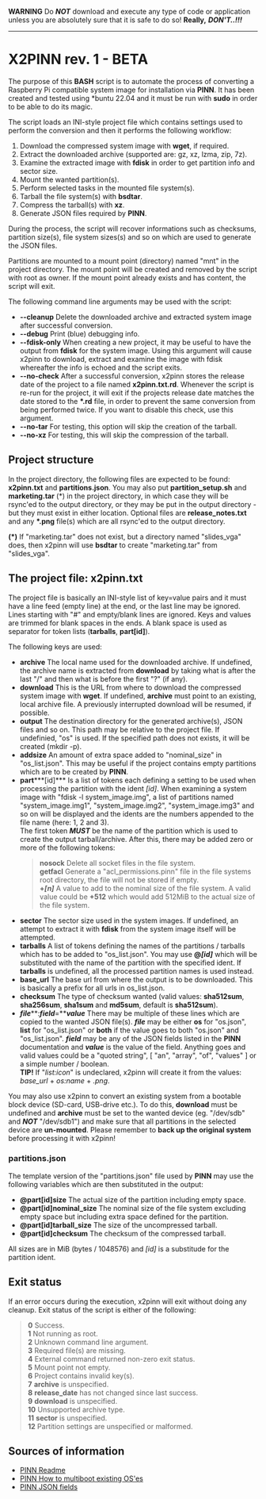 **WARNING** Do ***NOT*** download and execute any type of code or application unless
you are absolutely sure that it is safe to do so! **Really,** ***DON'T..!!!***

---

# X2PINN rev. 1 - BETA

The purpose of this **BASH** script is to automate the process of converting a Raspberry
Pi compatible system image for installation via **PINN**. It has been created and tested
using \*buntu 22.04 and it must be run with **sudo** in order to be able to do its magic.

The script loads an INI-style project file which contains settings used to perform the
conversion and then it performs the following workflow:

1. Download the compressed system image with **wget**, if required.
2. Extract the downloaded archive (supported are: gz, xz, lzma, zip, 7z).
3. Examine the extracted image with **fdisk** in order to get partition info and sector size.
4. Mount the wanted partition(s).
5. Perform selected tasks in the mounted file system(s).
6. Tarball the file system(s) with **bsdtar**.
7. Compress the tarball(s) with **xz**.
8. Generate JSON files required by **PINN**.

During the process, the script will recover informations such as checksums, partition size(s),
file system sizes(s) and so on which are used to generate the JSON files.

Partitions are mounted to a mount point (directory) named "mnt" in the project directory.
The mount point will be created and removed by the script with root as owner. If the mount
point already exists and has content, the script will exit.

The following command line arguments may be used with the script:

- **\-\-cleanup** Delete the downloaded archive and extracted system image after successful
  conversion.
- **\-\-debug** Print (blue) debugging info.
- **\-\-fdisk\-only** When creating a new project, it may be useful to have the output
  from **fdisk** for the system image. Using this argument will cause x2pinn to download,
  extract and examine the image with fdisk whereafter the info is echoed and the script exits.
- **\-\-no\-check** After a successful conversion, x2pinn stores the release date of the project
  to a file named **x2pinn.txt.rd**. Whenever the script is re-run for the project, it will
  exit if the projects release date matches the date stored to the **\*.rd** file, in order to
  prevent the same conversion from being performed twice. If you want to disable this check,
  use this argument.
- **\-\-no\-tar** For testing, this option will skip the creation of the tarball.
- **\-\-no\-xz** For testing, this will skip the compression of the tarball.

## Project structure

In the project directory, the following files are expected to be found: **x2pinn.txt** and
**partitions.json**. You may also put **partition_setup.sh** and **marketing.tar** (*) in the
project directory, in which case they will be rsync'ed to the output directory, or they may
be put in the output directory - but they must exist in either location. Optional files are
**release_notes.txt** and any **\*.png** file(s) which are all rsync'ed to the output
directory.

**(\*)**  If "marketing.tar" does not exist, but a directory named "slides_vga" does, then
x2pinn will use **bsdtar** to create "marketing.tar" from "slides_vga".

## The project file: x2pinn.txt

The project file is basically an INI-style list of key=value pairs and it must have a
line feed (empty line) at the end, or the last line may be ignored. Lines starting with "#"
and empty/blank lines are ignored. Keys and values are trimmed for blank spaces in the ends.
A blank space is used as separator for token lists (**tarballs**, **part[id]**).

The following keys are used:

- **archive** The local name used for the downloaded archive. If undefined, the archive
  name is extracted from **download** by taking what is after the last "/" and then
  what is before the first "?" (if any).
- **download** This is the URL from where to download the compressed system image with **wget**.
  If undefined, **archive** must point to an existing, local archive file. A previously
  interrupted download will be resumed, if possible.
- **output** The destination directory for the generated archive(s), JSON files and so on. This
  path may be relative to the project file. If undefinied, "os" is used. If the specified path
  does not exists, it will be created (mkdir -p).
- **addsize** An amount of extra space added to "nominal_size" in "os_list.json". This may
  be useful if the project contains empty partitions which are to be created by **PINN**.
- **part*****[id]*** Is a list of tokens each defining a setting to be used when processing the
  partition with the ident *[id]*. When examining a system image with "fdisk -l system_image.img",
  a list of partitions named "system_image.img1", "system_image.img2", "system_image.img3" and so
  on will be displayed and the idents are the numbers appended to the file name (here: 1, 2 and 3).  
  The first token ***MUST*** be the name of the partition which is used to create the output
  tarball/archive. After this, there may be added zero or more of the following tokens:  
  > **nosock** Delete all socket files in the file system.  
  > **getfacl** Generate a "acl_permissions.pinn" file in the file systems root directory,
    the file will not be stored if empty.  
  > **+*****[n]*** A value to add to the nominal size of the file system. A valid value
    could be **+512** which would add 512MiB to the actual size of the file system.
- **sector** The sector size used in the system images. If undefined, an attempt to extract
  it with **fdisk** from the system image itself will be attempted.
- **tarballs** A list of tokens defining the names of the partitions / tarballs which has to
  be added to "os_list.json". You may use **@*****[id]*** which will be substituted with the
  name of the partition with the specified ident. If **tarballs** is undefined, all the processed
  partition names is used instead.
- **base_url** The base url from where the output is to be downloaded. This is basically a prefix
  for all urls in os_list.json.
- **checksum** The type of checksum wanted (valid values: **sha512sum**, **sha256sum**, **sha1sum**
  and **md5sum**, default is **sha512sum**).
- ***file*****:*****field*****=*****value*** There may be multiple of these lines which are copied
  to the wanted JSON file(s). ***file*** may be either **os** for "os.json", **list** for "os_list.json"
  or **both** if the value goes to both "os.json" and "os_list.json". ***field*** may be any of the
  JSON fields listed in the **PINN** documentation and ***value*** is the value of the field. Anything
  goes and valid values could be a "quoted string", \[ "an", "array", "of", "values" \] or a simple
  number / boolean.  
  **TIP!** If "*list:icon*" is undeclared, x2pinn will create it from the values: *base_url* +
  *os:name* + *.png*.
  
You may also use x2pinn to convert an existing system from a bootable block device (SD-card, USB-drive
etc.). To do this, **download** must be undefined and **archive** must be set to the wanted device (eg.
"/dev/sdb" and ***NOT*** "/dev/sdb1") and make sure that all partitions in the selected device are
**un-mounted**. Please remember to **back up the original system** before processing it with x2pinn!

### partitions.json

The template version of the "partitions.json" file used by **PINN** may use the following
variables which are then substituted in the output:

- **@part[id]size** The actual size of the partition including empty space.
- **@part[id]nominal_size** The nominal size of the file system excluding empty space
  but including extra space defined for the partition.
- **@part[id]tarball_size** The size of the uncompressed tarball.
- **@part[id]checksum** The checksum of the compressed tarball.

All sizes are in MiB (bytes / 1048576) and *[id]* is a substitude for the
partition ident.

## Exit status

If an error occurs during the execution, x2pinn will exit without doing any
cleanup. Exit status of the script is either of the following:

> **0** Success.  
> **1** Not running as root.  
> **2** Unknown command line argument.  
> **3** Required file(s) are missing.  
> **4** External command returned non-zero exit status.  
> **5** Mount point not empty.  
> **6** Project contains invalid key(s).  
> **7** **archive** is unspecified.  
> **8** **release_date** has not changed since last success.  
> **9** **download** is unspecified.  
> **10** Unsupported archive type.  
> **11** **sector** is unspecified.  
> **12** Partition settings are unspecified or malformed.  

## Sources of information

- [PINN Readme](https://github.com/procount/pinn/blob/master/README_PINN.md)
- [PINN How to multiboot existing OS'es](https://github.com/procount/pinn/wiki/How-to-Create-a-Multi-Boot-SD-card-out-of-2-existing-OSes-using-PINN)
- [PINN JSON fields](https://github.com/procount/pinn/wiki/JSON-fields)

